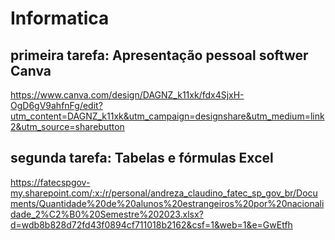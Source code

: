# Informatica
## primeira tarefa: Apresentação pessoal softwer Canva
https://www.canva.com/design/DAGNZ_k11xk/fdx4SjxH-OgD6gV9ahfnFg/edit?utm_content=DAGNZ_k11xk&utm_campaign=designshare&utm_medium=link2&utm_source=sharebutton
## segunda tarefa: Tabelas e fórmulas Excel
https://fatecspgov-my.sharepoint.com/:x:/r/personal/andreza_claudino_fatec_sp_gov_br/Documents/Quantidade%20de%20alunos%20estrangeiros%20por%20nacionalidade_2%C2%B0%20Semestre%202023.xlsx?d=wdb8b828d72fd43f0894cf711018b2162&csf=1&web=1&e=GwEtfh
